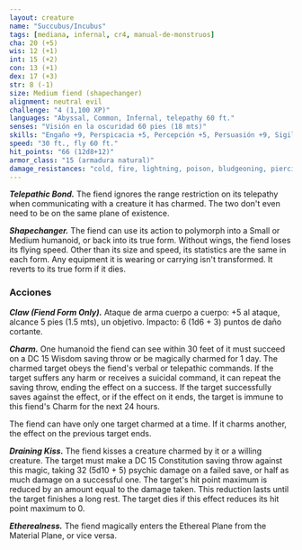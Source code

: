 ```yaml
---
layout: creature
name: "Succubus/Incubus"
tags: [mediana, infernal, cr4, manual-de-monstruos]
cha: 20 (+5)
wis: 12 (+1)
int: 15 (+2)
con: 13 (+1)
dex: 17 (+3)
str: 8 (-1)
size: Medium fiend (shapechanger)
alignment: neutral evil
challenge: "4 (1,100 XP)"
languages: "Abyssal, Common, Infernal, telepathy 60 ft."
senses: "Visión en la oscuridad 60 pies (18 mts)"
skills: "Engaño +9, Perspicacia +5, Percepción +5, Persuasión +9, Sigilo +7"
speed: "30 ft., fly 60 ft."
hit_points: "66 (12d8+12)"
armor_class: "15 (armadura natural)"
damage_resistances: "cold, fire, lightning, poison, bludgeoning, piercing, and slashing from nonmagical weapons"
---
```


***Telepathic Bond.*** The fiend ignores the range restriction on its telepathy when communicating with a creature it has charmed. The two don't even need to be on the same plane of existence.

***Shapechanger.*** The fiend can use its action to polymorph into a Small or Medium humanoid, or back into its true form. Without wings, the fiend loses its flying speed. Other than its size and speed, its statistics are the same in each form. Any equipment it is wearing or carrying isn't transformed. It reverts to its true form if it dies.

### Acciones

***Claw (Fiend Form Only).*** Ataque de arma cuerpo a cuerpo: +5 al ataque, alcance 5 pies (1.5 mts), un objetivo. Impacto: 6 (1d6 + 3) puntos de daño cortante.

***Charm.*** One humanoid the fiend can see within 30 feet of it must succeed on a DC 15 Wisdom saving throw or be magically charmed for 1 day. The charmed target obeys the fiend's verbal or telepathic commands. If the target suffers any harm or receives a suicidal command, it can repeat the saving throw, ending the effect on a success. If the target successfully saves against the effect, or if the effect on it ends, the target is immune to this fiend's Charm for the next 24 hours.

The fiend can have only one target charmed at a time. If it charms another, the effect on the previous target ends.

***Draining Kiss.*** The fiend kisses a creature charmed by it or a willing creature. The target must make a DC 15 Constitution saving throw against this magic, taking 32 (5d10 + 5) psychic damage on a failed save, or half as much damage on a successful one. The target's hit point maximum is reduced by an amount equal to the damage taken. This reduction lasts until the target finishes a long rest. The target dies if this effect reduces its hit point maximum to 0.

***Etherealness.*** The fiend magically enters the Ethereal Plane from the Material Plane, or vice versa.